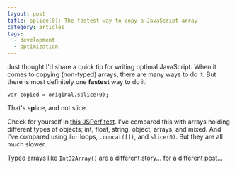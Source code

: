 ```yaml
---
layout: post
title: splice(0): The fastest way to copy a JavaScript array
category: articles
tags:
  - development
  - optimization
---
```


Just thought I'd share a quick tip for writing optimal JavaScript. When it comes to copying (non-typed) arrays, there are many ways to do it. But there is most definitely one **fastest** way to do it:

	var copied = original.splice(0);
    
That's s**p**lice, and not slice.

Check for yourself in [this JSPerf test](http://jsperf.com/array-copy-techniques). I've compared this with arrays holding different types of objects; int, float, string, object, arrays, and mixed. And I've compared using `for` loops, `.concat([])`, and `slice(0)`. But they are all much slower.

Typed arrays like `Int32Array()` are a different story... for a different post...